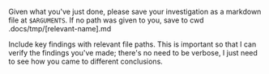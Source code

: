 Given what you've just done, please save your investigation as a markdown file at `$ARGUMENTS`. If no path was given to you, save to cwd .docs/tmp/[relevant-name].md

Include key findings with relevant file paths. This is important so that I can verify the findings you've made; there's no need to be verbose, I just need to see how you came to different conclusions.
